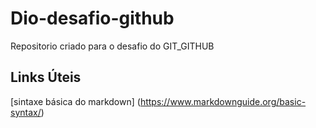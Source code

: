 # Dio-desafio-github
Repositorio criado para o desafio do GIT_GITHUB


## Links Úteis
[sintaxe básica do markdown] (https://www.markdownguide.org/basic-syntax/)
